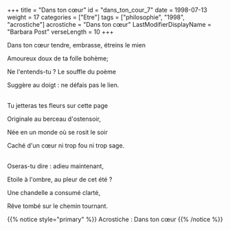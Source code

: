 +++
title = "Dans ton cœur"
id = "dans_ton_cour_7"
date = 1998-07-13
weight = 17
categories = ["Etre"]
tags = ["philosophie", "1998", "acrostiche"]
acrostiche = "Dans ton cœur"
LastModifierDisplayName = "Barbara Post"
verseLength = 10
+++

Dans ton cœur tendre, embrasse, étreins le mien

Amoureux doux de ta folle bohème;

Ne l'entends-tu ? Le souffle du poème

Suggère au doigt : ne défais pas le lien.

 \
Tu jetteras tes fleurs sur cette page

Originale au berceau d'ostensoir,

Née en un monde où se rosit le soir

Caché d'un cœur ni trop fou ni trop sage.

 \
Oseras-tu dire : adieu maintenant,

Etoile à l'ombre, au pleur de cet été ?

Une chandelle a consumé clarté,

Rêve tombé sur le chemin tournant.

{{% notice style="primary" %}}
Acrostiche : Dans ton cœur
{{% /notice %}}
